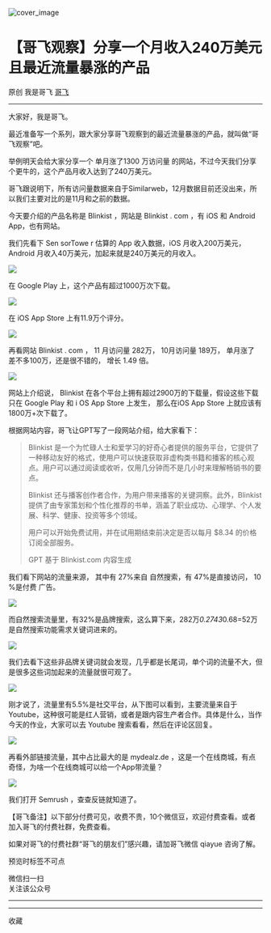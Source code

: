 ![cover_image](https://mmbiz.qpic.cn/sz_mmbiz_jpg/LBrX00GQeicvybeQ11oImsl1XickvX4vDREMR2kyialA7ueDrLEAgoS7W2rcoy4bxBglMdRZdL8RUBV68Xveh5eYg/0?wx_fmt=jpeg)

#  【哥飞观察】分享一个月收入240万美元且最近流量暴涨的产品

原创  我是哥飞  [ 哥飞 ](javascript:void\(0\);)

__ _ _ _ _

大家好，我是哥飞。  

最近准备写一个系列，跟大家分享哥飞观察到的最近流量暴涨的产品，就叫做“哥飞观察”吧。

举例明天会给大家分享一个  单月涨了1300  万访问量  的网站，不过今天我们分享个更牛的，这个产品月收入达到了240万美元。

哥飞跟说明下，所有访问量数据来自于Similarweb，12月数据目前还没出来，所以我们主要对比的是11月和之前的数据。  

今天要介绍的产品名称是  Blinkist ，网站是  Blinkist  .  com ，有 iOS 和 Android App，也有网站。

我们先看下  Sen  sorTowe  r 估算的 App 收入数据，iOS 月收入200万美元，Android
月收入40万美元，加起来就是240万美元的月收入。  

![](https://mmbiz.qpic.cn/sz_mmbiz_png/LBrX00GQeicvybeQ11oImsl1XickvX4vDRvkRQvHnPgt3dPcLhY3icdHC5N3UPdYOaejb2tiaQVf7pEgFFbWmrjMXQ/640?wx_fmt=png&from=appmsg)

在 Google Play 上，这个产品有超过1000万次下载。  

![](https://mmbiz.qpic.cn/sz_mmbiz_png/LBrX00GQeicvybeQ11oImsl1XickvX4vDRM5uDa3Vtuia7uKg2xTRvSFXYXFBbgqW0lTcEHZFJYWd68hNutNC4UrA/640?wx_fmt=png&from=appmsg)

在 iOS App Store 上有11.9万个评分。  

![](https://mmbiz.qpic.cn/sz_mmbiz_png/LBrX00GQeicvybeQ11oImsl1XickvX4vDRwq6ibKWFwyhXvkpWkehicQQSWBWiamHrwRoNEjgibZO0uG4XyRO68gibLPA/640?wx_fmt=png&from=appmsg)

再看网站  Blinkist  .  com ，  11  月访问量  282万，  10月访问量  189万，  单月涨了
差不多100万，还是很不错的，  增长  1.49  倍。

![](https://mmbiz.qpic.cn/sz_mmbiz_png/LBrX00GQeicvybeQ11oImsl1XickvX4vDRuowE19u07Y2wPPbmELibReLuqdT5CaXScw6h6l6QsBpchibgH5SRxYVg/640?wx_fmt=png&from=appmsg)

网站上介绍说，  Blinkist 在各个平台上拥有超过2900万的下载量，假设这些下载只在  Google Play 和  i  OS App Store
上发生，  那么在iOS App Store 上就应该有1800万+次下载了。

根据网站内容，哥飞让GPT写了一段网站介绍，给大家看下：

> Blinkist
> 是一个为忙碌人士和爱学习的好奇心者提供的服务平台，它提供了一种移动友好的格式，使用户可以快速获取非虚构类书籍和播客的核心观点。用户可以通过阅读或收听，仅用几分钟而不是几小时来理解畅销书的要点。
>
>  
>
>
> Blinkist 还与播客创作者合作，为用户带来播客的关键洞察。此外，Blinkist
> 提供了由专家策划和个性化推荐的书单，涵盖了职业成功、心理学、个人发展、科学、健康、投资等多个领域。
>
>  
>
>
> 用户可以开始免费试用，并在试用期结束前决定是否以每月 $8.34 的价格订阅全部服务。
>
> GPT 基于 Blinkist.com 内容生成

我们看下网站的流量来源，  其中有  27%来自  自然搜索，有  47%是直接访问，  10  %是付费  广告。  

![](https://mmbiz.qpic.cn/sz_mmbiz_png/LBrX00GQeicvybeQ11oImsl1XickvX4vDR5sjlkJ1vCEtdDbGIutAP2DgtY6HFyUQs4fA3ptN3KmDJeL7BMomjiag/640?wx_fmt=png&from=appmsg)

而自然搜索流量里，有32%是品牌搜索，这么算下来，282万*0.2743*0.68=52万是自然搜索功能需求关键词进来的。

![](https://mmbiz.qpic.cn/sz_mmbiz_png/LBrX00GQeicvybeQ11oImsl1XickvX4vDRd9qPs3qlfOa7PRBCsSawBsQViayiaus6icWia7Sb5XlyEfqicOyzo0uibS7A/640?wx_fmt=png&from=appmsg)

我们去看下这些非品牌关键词就会发现，几乎都是长尾词，单个词的流量不大，但是很多这些词加起来的流量就很可观了。  

![](https://mmbiz.qpic.cn/sz_mmbiz_png/LBrX00GQeicvybeQ11oImsl1XickvX4vDRicukRSTO0LPUOKIoW4Wqx8xfddVRDwOZuYOlMTOWny8IRzylnQicdrdA/640?wx_fmt=png&from=appmsg)

刚才说了，流量里有5.5%是社交平台，从下图可以看到，主要流量来自于
Youtube，这种很可能是红人营销，或者是跟内容生产者合作。具体是什么，当作今天的作业，大家可以去 Youtube 搜索看看，然后在评论区回复。  

![](https://mmbiz.qpic.cn/sz_mmbiz_png/LBrX00GQeicvybeQ11oImsl1XickvX4vDRUxDGhHwH9FtMysN1o9gpibTiccFYKwD5Xj2ta0h26EYtCG7RKPmibvwLg/640?wx_fmt=png&from=appmsg)

再看外部链接流量，其中占比最大的是 mydealz.de ，这是一个在线商城，有点奇怪，为啥一个在线商城可以给一个App带流量？

![](https://mmbiz.qpic.cn/sz_mmbiz_png/LBrX00GQeicvybeQ11oImsl1XickvX4vDRS1vHiardG4Hq6jEHiaTzQC8hL61cCibsTKyjVt5hiaWMHmhFUw1ibpwuDyg/640?wx_fmt=png&from=appmsg)

我们打开 Semrush ，查查反链就知道了。

【哥飞备注】以下部分付费可见，收费不贵，10个微信豆，欢迎付费查看。或者加入哥飞的付费社群，免费查看。  

如果对哥飞的付费社群“哥飞的朋友们”感兴趣，请加哥飞微信 qiayue 咨询了解。  

预览时标签不可点

微信扫一扫  
关注该公众号





****



****



  收藏

